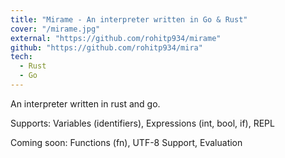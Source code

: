 ```yaml
---
title: "Mirame - An interpreter written in Go & Rust"
cover: "/mirame.jpg"
external: "https://github.com/rohitp934/mirame"
github: "https://github.com/rohitp934/mira"
tech:
  - Rust
  - Go
---
```


An interpreter written in rust and go.

Supports: Variables (identifiers), Expressions (int, bool, if), REPL

Coming soon: Functions (fn), UTF-8 Support, Evaluation
